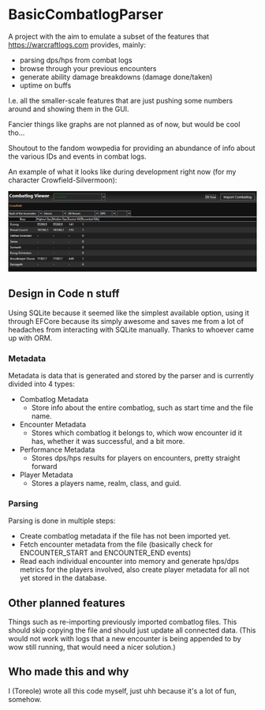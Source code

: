 # BasicCombatlogParser

A project with the aim to emulate a subset of the features that https://warcraftlogs.com provides, mainly:
- parsing dps/hps from combat logs
- browse through your previous encounters
- generate ability damage breakdowns (damage done/taken)
- uptime on buffs

I.e. all the smaller-scale features that are just pushing some numbers around and showing them in the GUI.

Fancier things like graphs are not planned as of now, but would be cool tho...

Shoutout to the fandom wowpedia for providing an abundance of info about the various IDs and events in combat logs.

An example of what it looks like during development right now (for my character Crowfield-Silvermoon):
<p align="center">
<img src="resources/character_page_2023-04-16.png" />
</p>

## Design in Code n stuff

Using SQLite because it seemed like the simplest available option, using it through EFCore because its simply awesome 
and saves me from a lot of headaches from interacting with SQLite manually. Thanks to whoever came up with ORM.

### Metadata
Metadata is data that is generated and stored by the parser and is currently divided into 4 types:
- Combatlog Metadata
	- Store info about the entire combatlog, such as start time and the file name.
- Encounter Metadata
	- Stores which combatlog it belongs to, which wow encounter id it has, whether it was successful, and a bit more.
- Performance Metadata
	- Stores dps/hps results for players on encounters, pretty straight forward
- Player Metadata
	- Stores a players name, realm, class, and guid.

### Parsing

Parsing is done in multiple steps:
- Create combatlog metadata if the file has not been imported yet.
- Fetch encounter metadata from the file (basically check for ENCOUNTER_START and ENCOUNTER_END events)
- Read each individual encounter into memory and generate hps/dps metrics for the players involved, also create player metadata for all not yet stored in the database.


## Other planned features

Things such as re-importing previously imported combatlog files. This should skip copying the file and should just update all connected data.
(This would not work with logs that a new encounter is being appended to by wow still running, that would need a nicer solution.)

## Who made this and why

I (Toreole) wrote all this code myself, just uhh because it's a lot of fun, somehow.